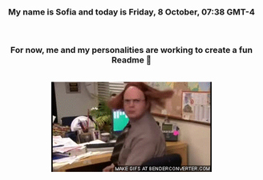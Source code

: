 


<div align="center">
<h3 >My name is Sofia and today is Friday, 8 October, 07:38 GMT-4</h3><br>
<h3 >For now, me and my personalities are working to create a fun Readme 👋
</h3><br>
<img src='img/dwight.gif' alt='working...'/>
</div>
